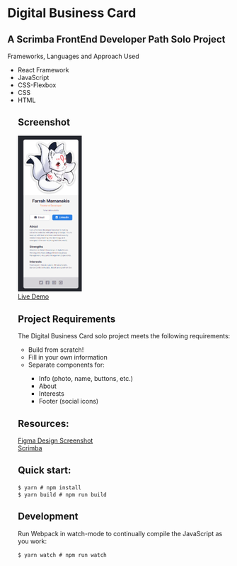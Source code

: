 # Digital Business Card

## A Scrimba FrontEnd Developer Path Solo Project
Frameworks, Languages and Approach Used
<ul>
<li>React Framework</li>
<li>JavaScript</li>
<li>CSS-Flexbox</li>
<li>CSS</li>
<li>HTML</li<
</ul>

## Screenshot
<img src="https://github.com/famanakis/Scrimba/blob/main/m11-solo-digital-business-card/src/images/project-screenshot.png" width=30% height=30%><br>
[Live Demo](https://9tfdev-m11-digital-business-card.netlify.app/)
 
## Project Requirements
 The Digital Business Card solo project meets the following requirements:
 <ul>
 <li>Build from scratch!</li>
 <li>Fill in your own information</li>
 <li>Separate components for:</li>
 <ul>
 <li>Info (photo, name, buttons, etc.)</li>
 <li>About</li>
 <li>Interests</li>
 <li>Footer (social icons)</li>
 </ul>
 </ul>
 
## Resources:
  [Figma Design Screenshot](https://github.com/famanakis/Scrimba/blob/main/m11-solo-digital-business-card/src/images/figma-design.png)<br>
 [Scrimba](https://scrimba.com/)



## Quick start:
```
$ yarn # npm install
$ yarn build # npm run build
````

## Development
Run Webpack in watch-mode to continually compile the JavaScript as you work:
```
$ yarn watch # npm run watch
```
